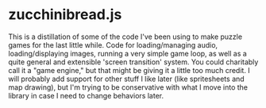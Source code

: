 zucchinibread.js
================

This is a distillation of some of the code I've been using to make puzzle games for the last little while. Code for loading/managing audio, loading/displaying images, running a very simple game loop, as well as a quite general and extensible 'screen transition' system. You could charitably call it a "game engine," but that might be giving it a little too much credit. I will probably add support for other stuff I like later (like spritesheets and map drawing), but I'm trying to be conservative with what I move into the library in case I need to change behaviors later.
